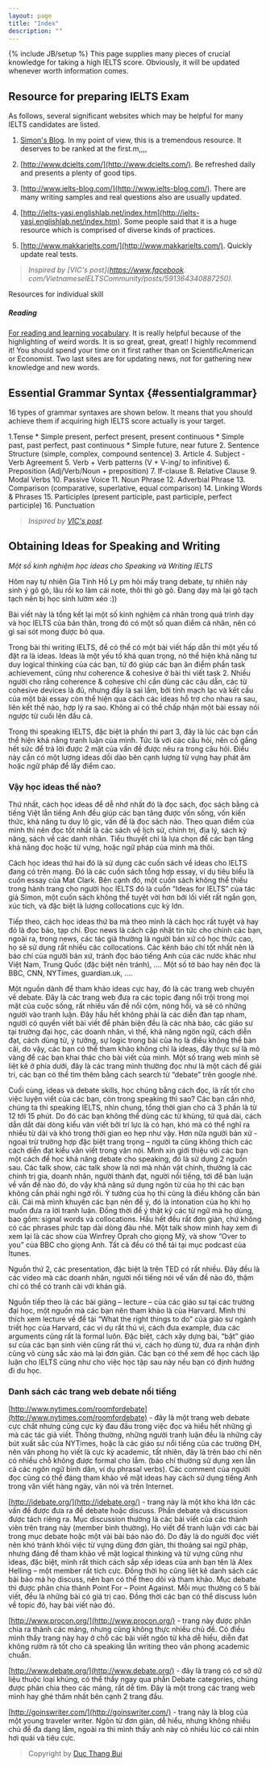 ```yaml
---
layout: page
title: "Index"
description: ""
---
```

{% include JB/setup %}
This page supplies many pieces of crucial knowledge for taking a high IELTS score. Obviously, it will be updated whenever worth information comes.

## Resource for preparing IELTS Exam
As follows, several significant websites which may be helpful for many IELTS candidates are listed.

1. [Simon's Blog](http://ielts-simon.com/). In my point of view, this is a tremendous resource. It deserves to be ranked at the first.m,,,,

2. [http://www.dcielts.com/](http://www.dcielts.com/). Be refreshed daily and presents a plenty of good tips.

3. [http://www.ielts-blog.com/](http://www.ielts-blog.com/). There are many writing samples and real questions also are usually updated.

4. [http://ielts-yasi.englishlab.net/index.htm](http://ielts-yasi.englishlab.net/index.htm). Some people said that it is a huge resource which is comprised of diverse kinds of practices. 

5. [http://www.makkarielts.com/](http://www.makkarielts.com/). Quickly update real tests.

> *Inspired by [VIC's post](https://www.facebook.
com/VietnameseIELTSCommunity/posts/591364340887250).*

Resources for individual skill

##### Reading
[For reading and learning vocabulary](http://education.nationalgeographic.com/education/encyclopedia/?ar_a=1). It is really helpful because of the highlighting of weird words. It is so great, great, great! I highly recommend it! You should spend your time on it first rather than on ScientificAmerican or Economist. Two last sites are for updating news, not for gathering new knowledge and new words. 



## Essential Grammar Syntax {#essentialgrammar}
16 types of grammar syntaxes are shown below. It means that you should achieve them if acquiring high IELTS score actually is your target.

1.Tense
	* Simple present, perfect present, present continuous
	* Simple past, past perfect, past continuous
	* Simple future, near future 
2. Sentence Structure (simple, complex, compound sentence) 
3. Article
4. Subject - Verb Agreement 
5. Verb + Verb patterns (V + V-ing/ to infinitive)
6. Preposition (Adj/Verb/Noun + preposition)
7. If-clause
8. Relative Clause 
9. Modal Verbs 
10. Passive Voice 
11. Noun Phrase 
12. Adverbial Phrase
13. Comparison (comparative, superlative, equal comparison)
14. Linking Words \& Phrases 
15. Participles (present participle, past participle, perfect participle) 
16. Punctuation

> *Inspired by [VIC's post](https://www.facebook.com/VietnameseIELTSCommunity/posts/590630630960621).*

## Obtaining Ideas for Speaking and Writing

_Một số kinh nghiệm học ideas cho Speaking và Writing IELTS_
 
Hôm nay tự nhiên Gia Tinh Hồ Ly pm hỏi mấy trang debate, tự nhiên nảy sinh ý gõ gõ, lâu rồi ko làm cái note, thôi thì gõ gõ. Đang dạy mà lại gõ tạch tạch nên bị học sinh lườm xéo :))
 
Bài viết này là tổng kết lại một số kinh nghiệm cá nhân trong quá trình dạy và học IELTS của bản thân, trong đó có một số quan điểm cá nhân, nên có gì sai sót mong được bỏ qua.
 
Trong bài thi writing IELTS, để có thể có một bài viết hấp dẫn thì một yếu tố đặt ra là ideas. Ideas là một yếu tố khá quan trọng, nó thể hiện khả năng tư duy logical thinking của các bạn, từ đó giúp các bạn ăn điểm phần task achievement, cũng như coherence & cohesive ở bài thi viết task 2. Nhiều người cho rằng coherence & cohesive chỉ cần dùng các câu dẫn, các từ cohesive devices là đủ, nhưng đấy là sai lầm, bởi tính mạch lạc và kết cấu của một bài essay còn thể hiện qua cách các ideas hỗ trợ cho nhau ra sau, liên kết thế nào, hợp lý ra sao. Không ai có thể chấp nhận một bài essay nói ngược từ cuối lên đầu cả.
 
Trong thi speaking IELTS, đặc biệt là phần thi part 3, đây là lúc các bạn cần thể hiện khả năng tranh luận của mình. Tức là với các câu hỏi, nên cố gắng hết sức để trả lời được 2 mặt của vấn đề được nêu ra trong câu hỏi. Điều này cần có một lượng ideas dồi dào bên cạnh lượng từ vựng hay phát âm hoặc ngữ pháp để lấy điểm cao.
 
### Vậy học ideas thế nào?
 
Thứ nhất, cách học ideas để dễ nhớ nhất đó là đọc sách, đọc sách bằng cả tiếng Việt lẫn tiếng Anh đều giúp các bạn tăng được vốn sống, vốn kiến thức, khả năng tu duy lô gic, vấn đề là đọc sách nào. Theo quan điểm của mình thì nên đọc tốt nhất là các sách về lịch sử, chính trị, địa lý, sách kỹ năng, sách về các danh nhân. Tiểu thuyết chỉ là lựa chọn để các bạn tăng khả năng đọc hoặc từ vựng, hoặc ngữ pháp của mình mà thôi.
 
Cách học ideas thứ hai đó là sử dụng các cuốn sách về ideas cho IELTS đang có trên mạng. Đó là các cuốn sách tổng hợp essay, ví dụ tiêu biểu là cuốn essay của Mat Clark. Bên cạnh đó, một cuốn sách không thể thiếu trong hành trang cho người học IELTS đó là cuốn “Ideas for IELTS” của tác giả Simon, một cuốn sách không thể tuyệt vời hơn bởi lối viết rất ngắn gọn, xúc tích, và đặc biệt là lượng collocations cực kỳ lớn.
 
Tiếp theo, cách học ideas thứ ba mà theo mình là cách học rất tuyệt và hay đó là đọc báo, tạp chí. Đọc news là cách cập nhật tin tức cho chính các bạn, ngoài ra, trong news, các tác giả thường là người bản xứ có học thức cao, họ sẽ sử dụng rất nhiều các collocations. Các kênh báo chí tốt nhất nên là báo chí của người bản xứ, tránh đọc báo tiếng Anh của các nước khác như Việt Nam, Trung Quốc (đặc biệt nên tránh), …. Một số tờ báo hay nên đọc là BBC, CNN, NYTimes, guardian.uk, ….
 
Một nguồn dành để tham khảo ideas cực hay, đó là các trang web chuyên về debate. Đây là các trang web đưa ra các topic đang nổi trội trong mọi mặt của cuộc sống, rất nhiều vấn đề nổi cộm, nóng hổi, và sẽ có những người vào tranh luận. Đây hầu hết không phải là các diễn đàn tạp nham, người có quyền viết bài viết để phản biện đều là các nhà báo, các giáo sư tại trường đại học, các doanh nhân, vì thế, khả năng ngôn ngữ, cách diễn đạt, cách dùng từ, ý tưởng, sự logic trong bài của họ là điều không thể bàn cãi, do vậy, các bạn có thể tham khảo không chỉ là ideas, đây thực sự là mỏ vàng để các bạn khai thác cho bài viết của mình. Một số trang web mình sẽ liệt kê ở phía dưới, đây là các trang mình thường đọc như là một cách để giải trí, các bạn có thể tìm thêm bằng cách search từ “debate” trên google nhé.
 
Cuối cùng, ideas và debate skills, học chúng bằng cách đọc, là rất tốt cho việc luyện viết của các bạn, còn trong speaking thì sao? Các bạn cần nhớ, chúng ta thi speaking IELTS, nhìn chung, tổng thời gian cho cả 3 phần là từ 12 tới 15 phút. Do đó các bạn không thể dùng các từ khủng, từ quá dài, cách dẫn dắt dài dòng kiểu văn viết bởi trí lực là có hạn, khó mà có thể nghĩ ra nhiều từ dài và khó trong thời gian eo hẹp như vậy. Hơn nữa người bản xứ - ngoại trừ trường hợp đặc biệt trang trọng – người ta cũng không thích các cách diễn đạt kiểu văn viết trong văn nói. Mình xin giới thiệu với các bạn một cách để học khả năng debate cho speaking, đó là sử dụng 2 nguồn sau.
Các talk show, các talk show là nơi mà nhân vật chính, thường là các chính trị gia, doanh nhân, người thành đạt, người nổi tiếng, tới để bàn luận về vấn đề nào đó, do vậy khả năng sử dụng ngôn từ của họ thì các bạn không cần phải nghi ngờ rồi. Ý tưởng của họ thì cũng là điều không cần bàn cãi. Cái mà mình khuyên các bạn nên để ý, đó là intonation của họ khi họ muốn đưa ra lời tranh luận. Đồng thời để ý thật kỹ các từ ngữ mà họ dùng, bao gồm: signal words và collocations. Hầu hết đều rất đơn giản, chứ không có các phrases phức tạp dài dòng đâu nhé. Một talk show mình hay xem đi xem lại là các show của Winfrey Oprah cho giọng Mỹ, và show “Over to you” của BBC cho giọng Anh. Tất cả đều có thể tải tại mục podcast của Itunes.
 
Nguồn thứ 2, các presentation, đặc biệt là trên TED có rất nhiều. Đây đều là các video mà các doanh nhân, người nổi tiếng nói về vấn đề nào đó, thậm chí có thể có tranh cãi với khán giả.
 
Nguồn tiếp theo là các bài giảng – lecture – của các giáo sư tại các trường đại học, một nguồn mà các bạn nên tham khảo là của Harvard. Mình thì thích xem lecture về để tài “What the right things to do” của giáo sư ngành triết học của Harvard, các ví dụ rất thú vị, cách đưa example, đưa các arguments cũng rất là formal luôn. Đặc biệt, cách xây dựng bài,  “bật” giáo sư của các bạn sinh viên cũng rất thú vị, cách họ dùng từ, đưa ra nhận định cũng vô cùng sắc xảo mà lại đơn giản. Các bạn có thể xem để học cách lập luận cho IELTS cũng như cho việc học tập sau này nếu bạn có định hướng đi du học.
 
### Danh sách các trang web debate nổi tiếng
[http://www.nytimes.com/roomfordebate](http://www.nytimes.com/roomfordebate) - đây là một trang web debate cực chất nhưng cũng cực kỳ đau đầu trong việc đọc và hiểu hết những gì mà các tác giả viết. Thông thường, những người tranh luận đều là những cây bút xuất sắc của NYTimes, hoặc là các giáo sư nổi tiếng của các trường ĐH, nên văn phong họ viết là cực kỳ academic, tất nhiên, đây là trên báo chí nên có nhiều chỗ không được formal cho lắm. (báo chí thường sử dụng xen lẫn cả các ngôn ngữ bình dân, ví dụ phrasal verbs). Các comment của người đọc cũng có thể đáng tham khảo về mặt ideas hay cách sử dụng tiếng Anh trong văn viết hàng ngày, văn nói và trên Internet.

[http://idebate.org/](http://idebate.org/) - trang này là một kho khá lớn các vấn đề được đưa ra để debate hoặc discuss. Phần debate và discussion được tách riêng ra. Mục discussion thường là các bài viết của các thành viên trên trang này (member bình thường). Họ viết để tranh luận với các bài trong mục debate hoặc một vài bài báo nào đó. Do đây là do người đọc viết nên khó tránh khỏi việc từ vựng dùng đơn giản, thi thoảng sai ngữ pháp, nhưng đáng để tham khảo về mặt logical thinking và từ vựng cũng như ideas, đặc biệt, mình rất thích cách sắp xếp ideas của anh bạn tên là Alex Helling – một member rất tích cực. Đồng thời họ cũng liệt kê danh sách các bài báo mà họ discuss, nên bạn có thể theo dõi và tham khảo. Mục debate thì được phân chia thành Point For – Point Against. Mỗi mục thường có 5 bài viết, đều là những bài có giá trị cao. Đồng thời các bạn có thể discuss luôn về topic đó, hay bài viết nào đó.

[http://www.procon.org/](http://www.procon.org/) - trang này được phân chia ra thành các mảng, nhưng cũng không thực nhiều chủ đề. Có điều mình thấy trang này hay ở chỗ các bài viết ngôn từ khá dễ hiểu, diễn đạt không rườm rà tốt cho cả speaking lẫn writing theo văn phong academic chuẩn.

[http://www.debate.org/](http://www.debate.org/) - đây là trang có cơ sở dữ liệu thuộc loại khủng, có thể thấy ngay qua phần Debate categories, chúng được phân chia theo các mảng, rất dễ tìm. Đây là một trong các trang web mình hay ghé thăm nhất bên cạnh 2 trang đầu.

[http://goinswriter.com/](http://goinswriter.com/) - trang này là blog của một young traveler writer. Ngôn từ đơn giản, dễ hiểu, nhưng không nhiều chủ đề đa dạng lắm, ngoài ra thì mình thấy anh này có nhiều lúc có cái nhìn hơi quái và tiêu cực.

> Copyright by [Duc Thang Bui](https://www.facebook.com/notes/duc-thang-bui/m%E1%BB%99t-s%E1%BB%91-kinh-nghi%E1%BB%87m-h%E1%BB%8Dc-ideas-cho-speaking-v%C3%A0-writing-ielts/616993074993044)